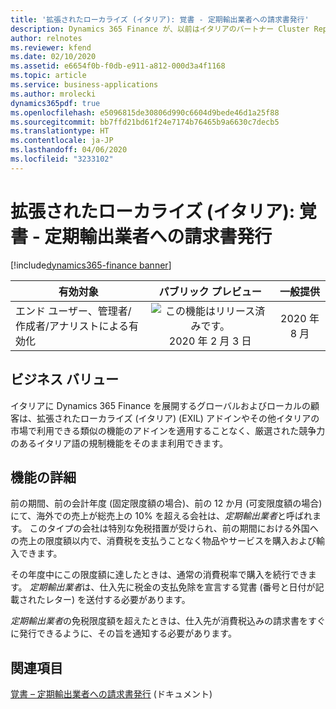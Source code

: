 ```yaml
---
title: '拡張されたローカライズ (イタリア): 覚書 - 定期輸出業者への請求書発行'
description: Dynamics 365 Finance が、以前はイタリアのパートナー Cluster Reply によって提供された、拡張されたローカライズ (イタリア) (EXIL) アドインでのみ利用可能であった、イタリア語固有の機能セットが利用できるように拡張されました。
author: relnotes
ms.reviewer: kfend
ms.date: 02/10/2020
ms.assetid: e6654f0b-f0db-e911-a812-000d3a4f1168
ms.topic: article
ms.service: business-applications
ms.author: mrolecki
dynamics365pdf: true
ms.openlocfilehash: e5096815de30806d990c6604d9bede46d1a25f88
ms.sourcegitcommit: bb7ffd21bd61f24e7174b76465b9a6630c7decb5
ms.translationtype: HT
ms.contentlocale: ja-JP
ms.lasthandoff: 04/06/2020
ms.locfileid: "3233102"
---
```

# <a name="extended-italian-localization-intent-letters--invoicing-of-usual-exporters"></a>拡張されたローカライズ (イタリア): 覚書 - 定期輸出業者への請求書発行
[!include[dynamics365-finance banner](../includes/dynamics365-finance.md)]

| 有効対象    |  パブリック プレビュー | 一般提供 | 
| ---------- | :----------: |:----------: |
|エンド ユーザー、管理者/作成者/アナリストによる有効化|![この機能はリリース済みです。](/dynamics365-release-plan/media/green-checkmark.png "この機能はリリース済みです。") 2020 年 2 月 3 日| 2020 年 8 月|


## <a name="business-value"></a>ビジネス バリュー
<!-- bv start -->
イタリアに Dynamics 365 Finance を展開するグローバルおよびローカルの顧客は、拡張されたローカライズ (イタリア) (EXIL) アドインやその他イタリアの市場で利用できる類似の機能のアドインを適用することなく、厳選された競争力のあるイタリア語の規制機能をそのまま利用できます。
<!-- bv end -->



## <a name="feature-details"></a>機能の詳細
<!--feature detail start -->
前の期間、前の会計年度 (固定限度額の場合)、前の 12 か月 (可変限度額の場合) にて、海外での売上が総売上の 10% を超える会社は、*定期輸出業者*と呼ばれます。 このタイプの会社は特別な免税措置が受けられ、前の期間における外国への売上の限度額以内で、消費税を支払うことなく物品やサービスを購入および輸入できます。 

その年度中にこの限度額に達したときは、通常の消費税率で購入を続行できます。 *定期輸出業者*は、仕入先に税金の支払免除を宣言する覚書 (番号と日付が記載されたレター) を送付する必要があります。

*定期輸出業者*の免税限度額を超えたときは、仕入先が消費税込みの請求書をすぐに発行できるように、その旨を通知する必要があります。
<!--feature detail end -->










## <a name="see-also"></a>関連項目


<!--docs start-->
[覚書 – 定期輸出業者への請求書発行](https://docs.microsoft.com/dynamics365/finance/localizations/emea-ita-exil-intent-letter) (ドキュメント)
<!--docs end-->

